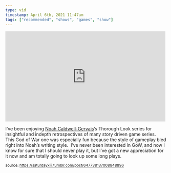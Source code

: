 ```yaml
---
type: vid
timestamp: April 6th, 2021 11:47am
tags: ["recommended", "shows", "games", "show"]
---
```

<iframe width="500" height="281"  id="youtube_iframe" src="https://www.youtube.com/embed/apX3q5PCrQQ?feature=oembed&amp;enablejsapi=1&amp;origin=http://safe.txmblr.com&amp;wmode=opaque" frameborder="0" allow="accelerometer; autoplay; clipboard-write; encrypted-media; gyroscope; picture-in-picture" allowfullscreen></iframe>                    
                                            
I’ve been enjoying <a href="https://www.youtube.com/user/broadcaststsatic" target="_blank">Noah Caldwell-Gervais</a>’s Thorough Look series for insightful and indepth retrospectives of many story driven game series.  This God of War one was especially fun because the style of gameplay bled right into Noah’s writing style.  I’ve never been interested in GoW, and now I know for sure that I should never play it, but I’ve got a new appreciation for it now and am totally going to look up some long plays.
 
                                                    
<small>source: https://saturdayxiii.tumblr.com/post/647738137008848896</small>